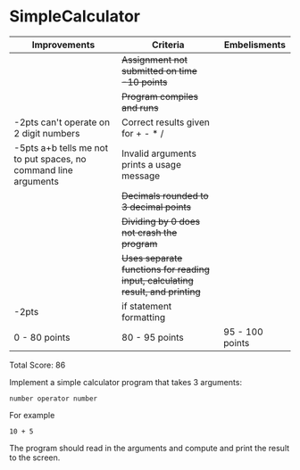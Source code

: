 # SimpleCalculator


|   Improvements    |   Criteria    |   Embelisments    |
| ------------- | ------------- | ------------- |
| | ~~Assignment not submitted on time -10 points~~ | |
| | ~~Program compiles and runs~~ | |
| -2pts can't operate on 2 digit numbers | Correct results given for + - * /| |
| -5pts a+b tells me not to put spaces, no command line arguments| Invalid arguments prints a usage message| |
| | ~~Decimals rounded to 3 decimal points~~| |
| | ~~Dividing by 0 does not crash the program~~| |
| | ~~Uses separate functions for reading input, calculating result, and printing~~| |
| -2pts | if statement formatting | |
| 0 - 80 points | 80 - 95 points | 95 - 100 points |

Total Score: 86

Implement a simple calculator program that takes 3 arguments:

```
number operator number
```

For example

```
10 + 5
```

The program should read in the arguments and compute and print the result to the screen.


